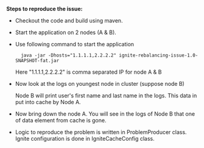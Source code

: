 **Steps to reproduce the issue:**

- Checkout the code and build using maven.

- Start the application on 2 nodes (A & B).

- Use following command to start the application 
        
        java -jar -Dhosts="1.1.1.1,2.2.2.2" ignite-rebalancing-issue-1.0-SNAPSHOT-fat.jar
        
    Here "1.1.1.1,2.2.2.2" is comma separated IP for node A & B
    
- Now look at the logs on youngest node in cluster (suppose node B)
    
    Node B will print user's first name and last name in the logs. This data in put into cache by Node A.
    
- Now bring down the node A. You will see in the logs of Node B that one of data element from cache is gone. 
  
- Logic to reproduce the problem is written in ProblemProducer class. Ignite configuration is done in IgniteCacheConfig class.
